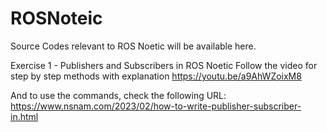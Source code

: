 # ROSNoteic
Source Codes relevant to ROS Noetic will be available here.

Exercise 1 - Publishers and Subscribers in ROS Noetic
Follow the video for step by step methods with explanation
https://youtu.be/a9AhWZoixM8

And to use the commands, check the following URL:
https://www.nsnam.com/2023/02/how-to-write-publisher-subscriber-in.html
